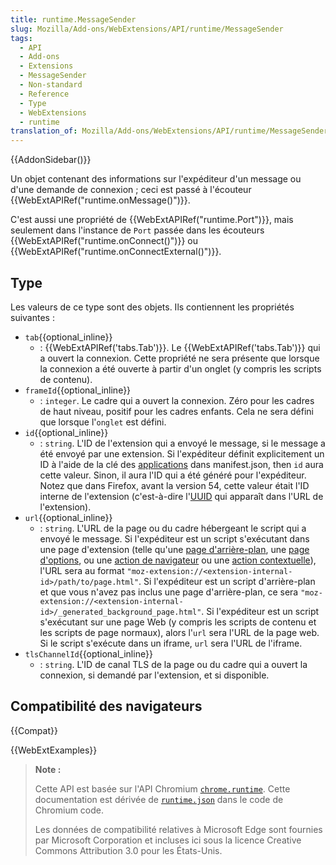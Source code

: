 ```yaml
---
title: runtime.MessageSender
slug: Mozilla/Add-ons/WebExtensions/API/runtime/MessageSender
tags:
  - API
  - Add-ons
  - Extensions
  - MessageSender
  - Non-standard
  - Reference
  - Type
  - WebExtensions
  - runtime
translation_of: Mozilla/Add-ons/WebExtensions/API/runtime/MessageSender
---
```


{{AddonSidebar()}}

Un objet contenant des informations sur l'expéditeur d'un message ou d'une demande de connexion ; ceci est passé à l'écouteur {{WebExtAPIRef("runtime.onMessage()")}}.

C'est aussi une propriété de {{WebExtAPIRef("runtime.Port")}}, mais seulement dans l'instance de `Port` passée dans les écouteurs {{WebExtAPIRef("runtime.onConnect()")}} ou {{WebExtAPIRef("runtime.onConnectExternal()")}}.

## Type

Les valeurs de ce type sont des objets. Ils contiennent les propriétés suivantes :

- `tab`{{optional_inline}}
  - : {{WebExtAPIRef('tabs.Tab')}}. Le {{WebExtAPIRef('tabs.Tab')}} qui a ouvert la connexion. Cette propriété ne sera présente que lorsque la connexion a été ouverte à partir d'un onglet (y compris les scripts de contenu).
- `frameId`{{optional_inline}}
  - : `integer`. Le cadre qui a ouvert la connexion. Zéro pour les cadres de haut niveau, positif pour les cadres enfants. Cela ne sera défini que lorsque l'`onglet` est défini.
- `id`{{optional_inline}}
  - : `string`. L'ID de l'extension qui a envoyé le message, si le message a été envoyé par une extension. Si l'expéditeur définit explicitement un ID à l'aide de la clé des [applications](/fr/Add-ons/WebExtensions/manifest.json/applications) dans manifest.json, then `id`  aura cette valeur. Sinon, il aura l'ID qui a été généré pour l'expéditeur. Notez que dans Firefox, avant la version 54, cette valeur était l'ID interne de l'extension (c'est-à-dire l'[UUID](https://en.wikipedia.org/wiki/Universally_unique_identifier) qui apparaît dans l'URL de l'extension).
- `url`{{optional_inline}}
  - : `string`. L'URL de la page ou du cadre hébergeant le script qui a envoyé le message. Si l'expéditeur est un script s'exécutant dans une page d'extension (telle qu'une [page d'arrière-plan](/fr/Add-ons/WebExtensions/Anatomy_of_a_WebExtension#Background_scripts), une [page d'options](/fr/Add-ons/WebExtensions/Anatomy_of_a_WebExtension#Options_pages), ou une [action de navigateur](/fr/Add-ons/WebExtensions/Anatomy_of_a_WebExtension#Browser_actions_2) ou une [action contextuelle](/fr/Add-ons/WebExtensions/Anatomy_of_a_WebExtension#Page_actions)), l'URL sera au format `"moz-extension://<extension-internal-id>/path/to/page.html"`. Si l'expéditeur est un script d'arrière-plan et que vous n'avez pas inclus une page d'arrière-plan, ce sera `"moz-extension://<extension-internal-id>/_generated_background_page.html"`. Si l'expéditeur est un script s'exécutant sur une page Web (y compris les scripts de contenu et les scripts de page normaux), alors l'`url` sera l'URL de la page web. Si le script s'exécute dans un iframe, `url` sera l'URL de l'iframe.
- `tlsChannelId`{{optional_inline}}
  - : `string`. L'ID de canal TLS de la page ou du cadre qui a ouvert la connexion, si demandé par l'extension, et si disponible.

## Compatibilité des navigateurs

{{Compat}}

{{WebExtExamples}}

> **Note :**
>
> Cette API est basée sur l'API Chromium [`chrome.runtime`](https://developer.chrome.com/extensions/runtime#event-onConnect). Cette documentation est dérivée de [`runtime.json`](https://chromium.googlesource.com/chromium/src/+/master/extensions/common/api/runtime.json) dans le code de Chromium code.
>
> Les données de compatibilité relatives à Microsoft Edge sont fournies par Microsoft Corporation et incluses ici sous la licence Creative Commons Attribution 3.0 pour les États-Unis.

<!--
// Copyright 2015 The Chromium Authors. All rights reserved.
//
// Redistribution and use in source and binary forms, with or without
// modification, are permitted provided that the following conditions are
// met:
//
//    * Redistributions of source code must retain the above copyright
// notice, this list of conditions and the following disclaimer.
//    * Redistributions in binary form must reproduce the above
// copyright notice, this list of conditions and the following disclaimer
// in the documentation and/or other materials provided with the
// distribution.
//    * Neither the name of Google Inc. nor the names of its
// contributors may be used to endorse or promote products derived from
// this software without specific prior written permission.
//
// THIS SOFTWARE IS PROVIDED BY THE COPYRIGHT HOLDERS AND CONTRIBUTORS
// "AS IS" AND ANY EXPRESS OR IMPLIED WARRANTIES, INCLUDING, BUT NOT
// LIMITED TO, THE IMPLIED WARRANTIES OF MERCHANTABILITY AND FITNESS FOR
// A PARTICULAR PURPOSE ARE DISCLAIMED. IN NO EVENT SHALL THE COPYRIGHT
// OWNER OR CONTRIBUTORS BE LIABLE FOR ANY DIRECT, INDIRECT, INCIDENTAL,
// SPECIAL, EXEMPLARY, OR CONSEQUENTIAL DAMAGES (INCLUDING, BUT NOT
// LIMITED TO, PROCUREMENT OF SUBSTITUTE GOODS OR SERVICES; LOSS OF USE,
// DATA, OR PROFITS; OR BUSINESS INTERRUPTION) HOWEVER CAUSED AND ON ANY
// THEORY OF LIABILITY, WHETHER IN CONTRACT, STRICT LIABILITY, OR TORT
// (INCLUDING NEGLIGENCE OR OTHERWISE) ARISING IN ANY WAY OUT OF THE USE
// OF THIS SOFTWARE, EVEN IF ADVISED OF THE POSSIBILITY OF SUCH DAMAGE.
-->
